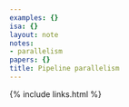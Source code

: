 ```yaml
---
examples: {}
isa: {}
layout: note
notes:
- parallelism
papers: {}
title: Pipeline parallelism
---
```

{% include links.html %}
